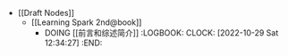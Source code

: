 - [[Draft Nodes]]
	- [[Learning Spark 2nd@book]]
		- DOING [[前言和综述简介]]
		  :LOGBOOK:
		  CLOCK: [2022-10-29 Sat 12:34:27]
		  :END: